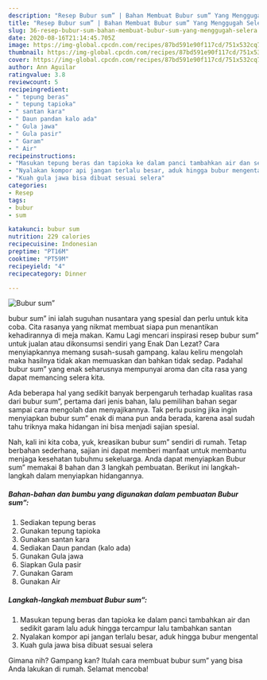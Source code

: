 ```yaml
---
description: "Resep Bubur sum” | Bahan Membuat Bubur sum” Yang Menggugah Selera"
title: "Resep Bubur sum” | Bahan Membuat Bubur sum” Yang Menggugah Selera"
slug: 36-resep-bubur-sum-bahan-membuat-bubur-sum-yang-menggugah-selera
date: 2020-08-16T21:14:45.705Z
image: https://img-global.cpcdn.com/recipes/87bd591e90f117cd/751x532cq70/bubur-sum-foto-resep-utama.jpg
thumbnail: https://img-global.cpcdn.com/recipes/87bd591e90f117cd/751x532cq70/bubur-sum-foto-resep-utama.jpg
cover: https://img-global.cpcdn.com/recipes/87bd591e90f117cd/751x532cq70/bubur-sum-foto-resep-utama.jpg
author: Ann Aguilar
ratingvalue: 3.8
reviewcount: 5
recipeingredient:
- " tepung beras"
- " tepung tapioka"
- " santan kara"
- " Daun pandan kalo ada"
- " Gula jawa"
- " Gula pasir"
- " Garam"
- " Air"
recipeinstructions:
- "Masukan tepung beras dan tapioka ke dalam panci tambahkan air dan sedikit garam lalu aduk hingga tercampur lalu tambahkan santan"
- "Nyalakan kompor api jangan terlalu besar, aduk hingga bubur mengental"
- "Kuah gula jawa bisa dibuat sesuai selera"
categories:
- Resep
tags:
- bubur
- sum

katakunci: bubur sum 
nutrition: 229 calories
recipecuisine: Indonesian
preptime: "PT16M"
cooktime: "PT59M"
recipeyield: "4"
recipecategory: Dinner

---
```



![Bubur sum”](https://img-global.cpcdn.com/recipes/87bd591e90f117cd/751x532cq70/bubur-sum-foto-resep-utama.jpg)


bubur sum” ini ialah suguhan nusantara yang spesial dan perlu untuk kita coba. Cita rasanya yang nikmat membuat siapa pun menantikan kehadirannya di meja makan.
Kamu Lagi mencari inspirasi resep bubur sum” untuk jualan atau dikonsumsi sendiri yang Enak Dan Lezat? Cara menyiapkannya memang susah-susah gampang. kalau keliru mengolah maka hasilnya tidak akan memuaskan dan bahkan tidak sedap. Padahal bubur sum” yang enak seharusnya mempunyai aroma dan cita rasa yang dapat memancing selera kita.



Ada beberapa hal yang sedikit banyak berpengaruh terhadap kualitas rasa dari bubur sum”, pertama dari jenis bahan, lalu pemilihan bahan segar sampai cara mengolah dan menyajikannya. Tak perlu pusing jika ingin menyiapkan bubur sum” enak di mana pun anda berada, karena asal sudah tahu triknya maka hidangan ini bisa menjadi sajian spesial.


Nah, kali ini kita coba, yuk, kreasikan bubur sum” sendiri di rumah. Tetap berbahan sederhana, sajian ini dapat memberi manfaat untuk membantu menjaga kesehatan tubuhmu sekeluarga. Anda dapat menyiapkan Bubur sum” memakai 8 bahan dan 3 langkah pembuatan. Berikut ini langkah-langkah dalam menyiapkan hidangannya.

<!--inarticleads1-->

##### Bahan-bahan dan bumbu yang digunakan dalam pembuatan Bubur sum”:

1. Sediakan  tepung beras
1. Gunakan  tepung tapioka
1. Gunakan  santan kara
1. Sediakan  Daun pandan (kalo ada)
1. Gunakan  Gula jawa
1. Siapkan  Gula pasir
1. Gunakan  Garam
1. Gunakan  Air




<!--inarticleads2-->

##### Langkah-langkah membuat Bubur sum”:

1. Masukan tepung beras dan tapioka ke dalam panci tambahkan air dan sedikit garam lalu aduk hingga tercampur lalu tambahkan santan
1. Nyalakan kompor api jangan terlalu besar, aduk hingga bubur mengental
1. Kuah gula jawa bisa dibuat sesuai selera




Gimana nih? Gampang kan? Itulah cara membuat bubur sum” yang bisa Anda lakukan di rumah. Selamat mencoba!
